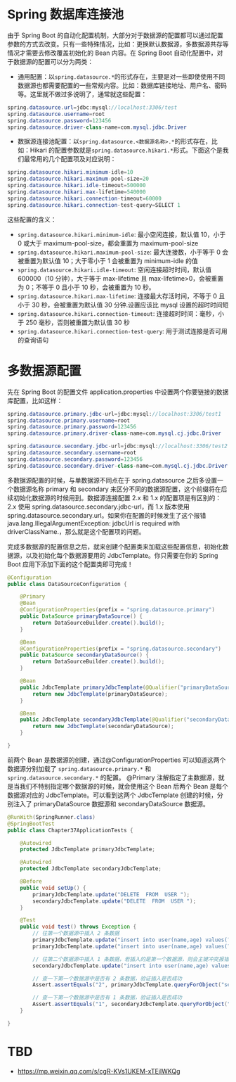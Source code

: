 # Spring 数据库连接池

由于 Spring Boot 的自动化配置机制，大部分对于数据源的配置都可以通过配置参数的方式去改变。只有一些特殊情况，比如：更换默认数据源，多数据源共存等情况才需要去修改覆盖初始化的 Bean 内容。在 Spring Boot 自动化配置中，对于数据源的配置可以分为两类：

- 通用配置：以`spring.datasource.*`的形式存在，主要是对一些即使使用不同数据源也都需要配置的一些常规内容。比如：数据库链接地址、用户名、密码等。这里就不做过多说明了，通常就这些配置：

```java
spring.datasource.url=jdbc:mysql://localhost:3306/test
spring.datasource.username=root
spring.datasource.password=123456
spring.datasource.driver-class-name=com.mysql.jdbc.Driver
```

- 数据源连接池配置：以`spring.datasource.<数据源名称>.*`的形式存在，比如：Hikari 的配置参数就是`spring.datasource.hikari.*`形式。下面这个是我们最常用的几个配置项及对应说明：

```java
spring.datasource.hikari.minimum-idle=10
spring.datasource.hikari.maximum-pool-size=20
spring.datasource.hikari.idle-timeout=500000
spring.datasource.hikari.max-lifetime=540000
spring.datasource.hikari.connection-timeout=60000
spring.datasource.hikari.connection-test-query=SELECT 1
```

这些配置的含义：

- `spring.datasource.hikari.minimum-idle`: 最小空闲连接，默认值 10，小于 0 或大于 maximum-pool-size，都会重置为 maximum-pool-size
- `spring.datasource.hikari.maximum-pool-size`: 最大连接数，小于等于 0 会被重置为默认值 10；大于零小于 1 会被重置为 minimum-idle 的值
- `spring.datasource.hikari.idle-timeout`: 空闲连接超时时间，默认值 600000（10 分钟），大于等于 max-lifetime 且 max-lifetime>0，会被重置为 0；不等于 0 且小于 10 秒，会被重置为 10 秒。
- `spring.datasource.hikari.max-lifetime`: 连接最大存活时间，不等于 0 且小于 30 秒，会被重置为默认值 30 分钟.设置应该比 mysql 设置的超时时间短
- `spring.datasource.hikari.connection-timeout`: 连接超时时间：毫秒，小于 250 毫秒，否则被重置为默认值 30 秒
- `spring.datasource.hikari.connection-test-query`: 用于测试连接是否可用的查询语句

# 多数据源配置

先在 Spring Boot 的配置文件 application.properties 中设置两个你要链接的数据库配置，比如这样：

```java
spring.datasource.primary.jdbc-url=jdbc:mysql://localhost:3306/test1
spring.datasource.primary.username=root
spring.datasource.primary.password=123456
spring.datasource.primary.driver-class-name=com.mysql.cj.jdbc.Driver

spring.datasource.secondary.jdbc-url=jdbc:mysql://localhost:3306/test2
spring.datasource.secondary.username=root
spring.datasource.secondary.password=123456
spring.datasource.secondary.driver-class-name=com.mysql.cj.jdbc.Driver
```

多数据源配置的时候，与单数据源不同点在于 spring.datasource 之后多设置一个数据源名称 primary 和 secondary 来区分不同的数据源配置，这个前缀将在后续初始化数据源的时候用到。数据源连接配置 2.x 和 1.x 的配置项是有区别的：2.x 使用 spring.datasource.secondary.jdbc-url，而 1.x 版本使用 spring.datasource.secondary.url。如果你在配置的时候发生了这个报错 java.lang.IllegalArgumentException: jdbcUrl is required with driverClassName.，那么就是这个配置项的问题。

完成多数据源的配置信息之后，就来创建个配置类来加载这些配置信息，初始化数据源，以及初始化每个数据源要用的 JdbcTemplate。你只需要在你的 Spring Boot 应用下添加下面的这个配置类即可完成！

```java
@Configuration
public class DataSourceConfiguration {

    @Primary
    @Bean
    @ConfigurationProperties(prefix = "spring.datasource.primary")
    public DataSource primaryDataSource() {
        return DataSourceBuilder.create().build();
    }

    @Bean
    @ConfigurationProperties(prefix = "spring.datasource.secondary")
    public DataSource secondaryDataSource() {
        return DataSourceBuilder.create().build();
    }

    @Bean
    public JdbcTemplate primaryJdbcTemplate(@Qualifier("primaryDataSource") DataSource primaryDataSource) {
        return new JdbcTemplate(primaryDataSource);
    }

    @Bean
    public JdbcTemplate secondaryJdbcTemplate(@Qualifier("secondaryDataSource") DataSource secondaryDataSource) {
        return new JdbcTemplate(secondaryDataSource);
    }

}
```

前两个 Bean 是数据源的创建，通过@ConfigurationProperties 可以知道这两个数据源分别加载了 `spring.datasource.primary.*` 和 `spring.datasource.secondary.*` 的配置。
@Primary 注解指定了主数据源，就是当我们不特别指定哪个数据源的时候，就会使用这个 Bean 后两个 Bean 是每个数据源对应的 JdbcTemplate。可以看到这两个 JdbcTemplate 创建的时候，分别注入了 primaryDataSource 数据源和 secondaryDataSource 数据源。

```java
@RunWith(SpringRunner.class)
@SpringBootTest
public class Chapter37ApplicationTests {

    @Autowired
    protected JdbcTemplate primaryJdbcTemplate;

    @Autowired
    protected JdbcTemplate secondaryJdbcTemplate;

    @Before
    public void setUp() {
        primaryJdbcTemplate.update("DELETE  FROM  USER ");
        secondaryJdbcTemplate.update("DELETE  FROM  USER ");
    }

    @Test
    public void test() throws Exception {
        // 往第一个数据源中插入 2 条数据
        primaryJdbcTemplate.update("insert into user(name,age) values(?, ?)", "aaa", 20);
        primaryJdbcTemplate.update("insert into user(name,age) values(?, ?)", "bbb", 30);

        // 往第二个数据源中插入 1 条数据，若插入的是第一个数据源，则会主键冲突报错
        secondaryJdbcTemplate.update("insert into user(name,age) values(?, ?)", "ccc", 20);

        // 查一下第一个数据源中是否有 2 条数据，验证插入是否成功
        Assert.assertEquals("2", primaryJdbcTemplate.queryForObject("select count(1) from user", String.class));

        // 查一下第一个数据源中是否有 1 条数据，验证插入是否成功
        Assert.assertEquals("1", secondaryJdbcTemplate.queryForObject("select count(1) from user", String.class));
    }

}
```

# TBD

- https://mp.weixin.qq.com/s/cgR-KVs1UKEM-xTEjIWKQg
